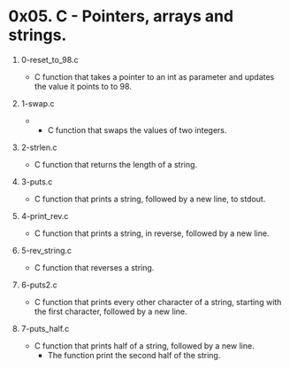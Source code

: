 # 0x05. C - Pointers, arrays and strings.

1. 0-reset_to_98.c
   - C function that takes a pointer to an int as parameter and updates the value it points to to 98.

2. 1-swap.c
   - - C function that swaps the values of two integers.

3. 2-strlen.c
   - C function that returns the length of a string.

4. 3-puts.c
   - C function that prints a string, followed by a new line, to stdout.

5. 4-print_rev.c
   - C function that prints a string, in reverse, followed by a new line.

6. 5-rev_string.c
   - C function that reverses a string.

7. 6-puts2.c
   - C function that prints every other character of a string, starting with the first character, followed by a new line.

8. 7-puts_half.c
   - C function that prints half of a string, followed by a new line.
     - The function print the second half of the string.

